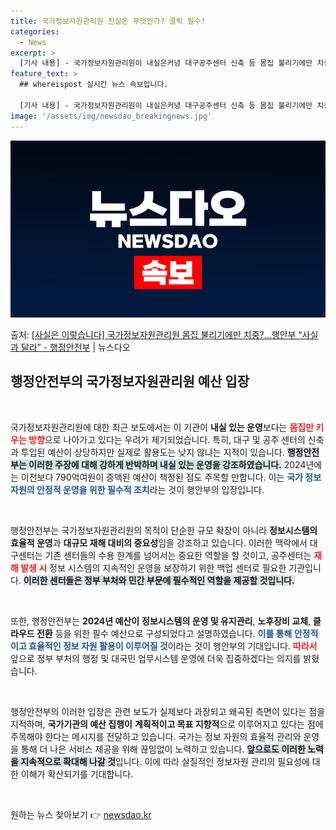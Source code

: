 ```yaml
---
title: 국가정보자원관리원 진실은 무엇인가? 클릭 필수!
categories:
  - News
excerpt: >
  [기사 내용] - 국가정보자원관리원이 내실은커녕 대구공주센터 신축 등 몸집 불리기에만 치중한 것 아닌지 - …
feature_text: >
  ## whereispost 실시간 뉴스 속보입니다.

  [기사 내용] - 국가정보자원관리원이 내실은커녕 대구공주센터 신축 등 몸집 불리기에만 치중한 것 아닌지 - …
image: '/assets/img/newsdao_breakingnews.jpg'
---
```


![뉴스다오 속보](/assets/img/newsdao_breakingnews.jpg)

<p>출처: <a href="https://newsdao.kr/2588" rel="dofollow">[사실은 이렇습니다] 국가정보자원관리원 몸집 불리기에만 치중?…행안부 “사실과 달라” - 행정안전부</a> | 뉴스다오</p>

<h2 data-ke-size="size26">행정안전부의 국가정보자원관리원 예산 입장</h2>
<p data-ke-size="size16">&nbsp;</p>

국가정보자원관리원에 대한 최근 보도에서는 이 기관이 <b>내실 있는 운영</b>보다는 <b><span style="color: #ee2323;">몸집만 키우는 방향</span></b>으로 나아가고 있다는 우려가 제기되었습니다. 특히, 대구 및 공주 센터의 신축과 투입된 예산이 상당하지만 실제로 활용도는 낮지 않냐는 지적이 있습니다. <b><span style="background-color: #21538527;">행정안전부는 이러한 주장에 대해 강하게 반박하며 내실 있는 운영을 강조하였습니다.</span></b> 2024년에는 이전보다 790억여원이 증액된 예산이 책정된 점도 주목할 만합니다. 이는 <b><span style="color: #1a5490;">국가 정보자원의 안정적 운영을 위한 필수적 조치</span></b>라는 것이 행안부의 입장입니다.

<p data-ke-size="size16">&nbsp;</p>

행정안전부는 국가정보자원관리원의 목적이 단순한 규모 확장이 아니라 <b>정보시스템의 효율적 운영</b>과 <b>대규모 재해 대비의 중요성</b>임을 강조하고 있습니다. 이러한 맥락에서 대구센터는 기존 센터들의 수용 한계를 넘어서는 중요한 역할을 할 것이고, 공주센터는 <b><span style="color: #ee2323;">재해 발생 시</span></b> 정보 시스템의 지속적인 운영을 보장하기 위한 백업 센터로 필요한 기관입니다. <b><span style="background-color: #21538527;">이러한 센터들은 정부 부처와 민간 부문에 필수적인 역할을 제공할 것입니다.</span></b> 

<p data-ke-size="size16">&nbsp;</p>

또한, 행정안전부는 <b>2024년 예산이</b> <b>정보시스템의 운영 및 유지관리</b>, <b>노후장비 교체</b>, <b>클라우드 전환</b> 등을 위한 필수 예산으로 구성되었다고 설명하였습니다. <b><span style="color: #1a5490;">이를 통해 안정적이고 효율적인 정보 자원 활용이 이루어질 것</span></b>이라는 것이 행안부의 기대입니다. <b><span style="color: #ee2323;">따라서</span></b> 앞으로 정부 부처의 행정 및 대국민 업무시스템 운영에 더욱 집중하겠다는 의지를 밝혔습니다.

<p data-ke-size="size16">&nbsp;</p>

행정안전부의 이러한 입장은 관련 보도가 실제보다 과장되고 왜곡된 측면이 있다는 점을 지적하며, <b>국가기관의 예산 집행이</b> <b>계획적이고 목표 지향적</b>으로 이루어지고 있다는 점에 주목해야 한다는 메시지를 전달하고 있습니다. 국가는 정보 자원의 효율적 관리와 운영을 통해 더 나은 서비스 제공을 위해 끊임없이 노력하고 있습니다. <b><span style="background-color: #21538527;">앞으로도 이러한 노력을 지속적으로 확대해 나갈 것</span></b>입니다. 이에 따라 실질적인 정보자원 관리의 필요성에 대한 이해가 확산되기를 기대합니다.

<p data-ke-size="size16">&nbsp;</p> 

원하는 뉴스 찾아보기 👉 <a href="https://newsdao.kr" rel="dofollow">newsdao.kr</a>


